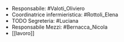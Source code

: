 - Responsabile: #Valoti_Oliviero
- Coordinatrice infermieristica: #Rottoli_Elena
- TODO Segreteria: #Luciana
- Responsabile Mezzi: #Bernacca_Nicola
- [[lavoro]]